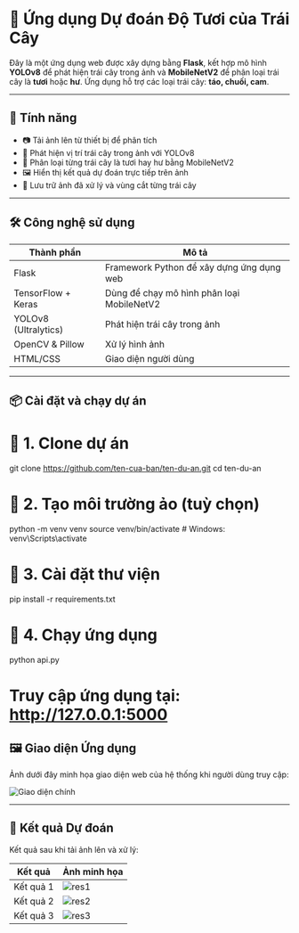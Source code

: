 # 🍎 Ứng dụng Dự đoán Độ Tươi của Trái Cây

Đây là một ứng dụng web được xây dựng bằng **Flask**, kết hợp mô hình **YOLOv8** để phát hiện trái cây trong ảnh và **MobileNetV2** để phân loại trái cây là **tươi** hoặc **hư**. Ứng dụng hỗ trợ các loại trái cây: **táo, chuối, cam**.

---

## 🚀 Tính năng

- 📷 Tải ảnh lên từ thiết bị để phân tích
- 🧠 Phát hiện vị trí trái cây trong ảnh với YOLOv8
- 🥭 Phân loại từng trái cây là tươi hay hư bằng MobileNetV2
- 🖼️ Hiển thị kết quả dự đoán trực tiếp trên ảnh
- 📁 Lưu trữ ảnh đã xử lý và vùng cắt từng trái cây

---

## 🛠 Công nghệ sử dụng

| Thành phần | Mô tả |
|-----------|-------|
| Flask | Framework Python để xây dựng ứng dụng web |
| TensorFlow + Keras | Dùng để chạy mô hình phân loại MobileNetV2 |
| YOLOv8 (Ultralytics) | Phát hiện trái cây trong ảnh |
| OpenCV & Pillow | Xử lý hình ảnh |
| HTML/CSS | Giao diện người dùng |

---

## 📦 Cài đặt và chạy dự án
# 🔢 1. Clone dự án
git clone https://github.com/ten-cua-ban/ten-du-an.git
cd ten-du-an

# 🔢 2. Tạo môi trường ảo (tuỳ chọn)
python -m venv venv
source venv/bin/activate  # Windows: venv\Scripts\activate

# 🔢 3. Cài đặt thư viện
pip install -r requirements.txt

# 🔢 4. Chạy ứng dụng
python api.py

# Truy cập ứng dụng tại: http://127.0.0.1:5000

## 🖼️ Giao diện Ứng dụng

Ảnh dưới đây minh họa giao diện web của hệ thống khi người dùng truy cập:

![Giao diện chính](giaodienweb.png)

---

## 🎯 Kết quả Dự đoán

Kết quả sau khi tải ảnh lên và xử lý:

| Kết quả | Ảnh minh họa |
|--------|---------------|
| Kết quả 1 | ![res1](res1) |
| Kết quả 2 | ![res2](res2) |
| Kết quả 3 | ![res3](res3) |





